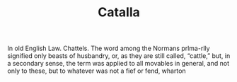 ---
title: Catalla
letter: C
permalink: "/definitions/bld-catalla.html"
body: In old English Law. Chattels. The word among the Normans prlma-rlly signified
  only beasts of husbandry, or, as they are still called, “cattle,” but, in a secondary
  sense, the term was applied to all movables in general, and not only to these, but
  to whatever was not a fief or fend, wharton
published_at: '2018-07-07'
source: Black's Law Dictionary 2nd Ed (1910)
layout: post
---